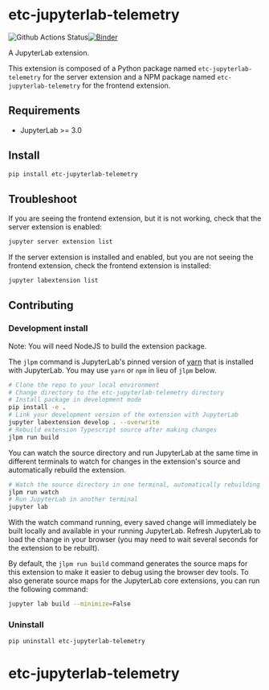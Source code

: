 # etc-jupyterlab-telemetry

![Github Actions Status](https://github.com/github_username/etc-jupyterlab-telemetry/workflows/Build/badge.svg)[![Binder](https://mybinder.org/badge_logo.svg)](https://mybinder.org/v2/gh/github_username/etc-jupyterlab-telemetry/main?urlpath=lab)

A JupyterLab extension.


This extension is composed of a Python package named `etc-jupyterlab-telemetry`
for the server extension and a NPM package named `etc-jupyterlab-telemetry`
for the frontend extension.


## Requirements

* JupyterLab >= 3.0

## Install

```bash
pip install etc-jupyterlab-telemetry
```


## Troubleshoot

If you are seeing the frontend extension, but it is not working, check
that the server extension is enabled:

```bash
jupyter server extension list
```

If the server extension is installed and enabled, but you are not seeing
the frontend extension, check the frontend extension is installed:

```bash
jupyter labextension list
```


## Contributing

### Development install

Note: You will need NodeJS to build the extension package.

The `jlpm` command is JupyterLab's pinned version of
[yarn](https://yarnpkg.com/) that is installed with JupyterLab. You may use
`yarn` or `npm` in lieu of `jlpm` below.

```bash
# Clone the repo to your local environment
# Change directory to the etc-jupyterlab-telemetry directory
# Install package in development mode
pip install -e .
# Link your development version of the extension with JupyterLab
jupyter labextension develop . --overwrite
# Rebuild extension Typescript source after making changes
jlpm run build
```

You can watch the source directory and run JupyterLab at the same time in different terminals to watch for changes in the extension's source and automatically rebuild the extension.

```bash
# Watch the source directory in one terminal, automatically rebuilding when needed
jlpm run watch
# Run JupyterLab in another terminal
jupyter lab
```

With the watch command running, every saved change will immediately be built locally and available in your running JupyterLab. Refresh JupyterLab to load the change in your browser (you may need to wait several seconds for the extension to be rebuilt).

By default, the `jlpm run build` command generates the source maps for this extension to make it easier to debug using the browser dev tools. To also generate source maps for the JupyterLab core extensions, you can run the following command:

```bash
jupyter lab build --minimize=False
```

### Uninstall

```bash
pip uninstall etc-jupyterlab-telemetry
```
# etc-jupyterlab-telemetry
